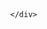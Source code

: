 <html lang="en">
<head>
  <meta charset="utf-8" />
  <meta name="viewport" content="width=device-width,initial-scale=1" />
  <title>Full-page Background Photo Examples</title>
  <style>
    /* Reset and ensure page fills viewport */
    html, body { height: 100%; margin: 0; }

    /* Option A: CSS background on the <body> */
  .bg-css {
      min-height: 100%;
      /* Replace with your image path or full URL */
      background-image: url("https://chell111.github.io/przejscie.github.io/images/Strona%20g%C5%82%C3%B3wna.png");
      background-size: cover;          /* cover the whole area */
      background-position: center;     /* center the image */
      background-repeat: no-repeat;
      background-attachment: fixed;    /* optional: fixed during scroll */
      /* fallback background color while image loads */
      background-color: #222;
      color: white;
      display: flex;
      align-items: center;
      justify-content: center;
      text-align: center;
      padding: 2rem;
    }
    .content {
      position: relative;
      z-index: 1;
      max-width: 900px;
      margin: 2rem;
      font-family: system-ui, -apple-system, "Segoe UI", Roboto, "Helvetica Neue", Arial;
    }

  h1 { margin: 0 0 0.5rem 0; font-size: clamp(1.5rem, 3vw, 2.4rem); }
    p  { margin: 0; font-size: clamp(1rem, 2vw, 1.1rem); }

    /* Small-screen adjustments */
  @media (max-width: 520px) {
      .content { margin: 1rem; }
    }
  </style>
</head>
<body>

  <!-- Example A: apply background via CSS on the body -->
  <main class="bg-css" aria-label="Background image using CSS">
    <div class="content" role="article">
      
    </div>
  </main>
  </body>
</html>
